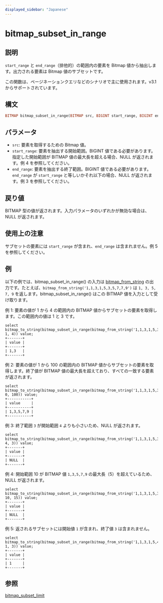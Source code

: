 ```yaml
---
displayed_sidebar: "Japanese"
---
```


# bitmap_subset_in_range

## 説明

`start_range` と `end_range`（排他的）の範囲内の要素を Bitmap 値から抽出します。出力される要素は Bitmap 値のサブセットです。

この関数は、ページネーションクエリなどのシナリオで主に使用されます。v3.1 からサポートされています。

## 構文

```Haskell
BITMAP bitmap_subset_in_range(BITMAP src, BIGINT start_range, BIGINT end_range)
```

## パラメータ

- `src`: 要素を取得するための Bitmap 値。
- `start_range`: 要素を抽出する開始範囲。BIGINT 値である必要があります。指定した開始範囲が BITMAP 値の最大長を超える場合、NULL が返されます。例 4 を参照してください。
- `end_range`: 要素を抽出する終了範囲。BIGINT 値である必要があります。`end_range` が `start_range` と等しいかそれ以下の場合、NULL が返されます。例 3 を参照してください。

## 戻り値

BITMAP 型の値が返されます。入力パラメータのいずれかが無効な場合は、NULL が返されます。

## 使用上の注意

サブセットの要素には `start_range` が含まれ、`end_range` は含まれません。例 5 を参照してください。

## 例

以下の例では、bitmap_subset_in_range() の入力は [bitmap_from_string](./bitmap_from_string.md) の出力です。たとえば、`bitmap_from_string('1,1,3,1,5,3,5,7,7,9')` は `1, 3, 5, 7, 9` を返します。bitmap_subset_in_range() はこの BITMAP 値を入力として受け取ります。

例 1: 要素の値が 1 から 4 の範囲内の BITMAP 値からサブセットの要素を取得します。この範囲内の値は 1 と 3 です。

```Plaintext
select bitmap_to_string(bitmap_subset_in_range(bitmap_from_string('1,1,3,1,5,3,5,7,7,9'), 1, 4)) value;
+-------+
| value |
+-------+
| 1,3   |
+-------+
```

例 2: 要素の値が 1 から 100 の範囲内の BITMAP 値からサブセットの要素を取得します。終了値が BITMAP 値の最大長を超えており、すべての一致する要素が返されます。

```Plaintext
select bitmap_to_string(bitmap_subset_in_range(bitmap_from_string('1,1,3,1,5,3,5,7,7,9'), 0, 100)) value;
+-----------+
| value     |
+-----------+
| 1,3,5,7,9 |
+-----------+
```

例 3: 終了範囲 `3` が開始範囲 `4` よりも小さいため、NULL が返されます。

```Plaintext
select bitmap_to_string(bitmap_subset_in_range(bitmap_from_string('1,1,3,1,5,3,5,7,7,9'), 4, 3)) value;
+-------+
| value |
+-------+
| NULL  |
+-------+
```

例 4: 開始範囲 10 が BITMAP 値 `1,3,5,7,9` の最大長（5）を超えているため、NULL が返されます。

```Plain
select bitmap_to_string(bitmap_subset_in_range(bitmap_from_string('1,1,3,1,5,3,5,7,7,9'), 10, 15)) value;
+-------+
| value |
+-------+
| NULL  |
+-------+
```

例 5: 返されるサブセットには開始値 `1` が含まれ、終了値 `3` は含まれません。

```plaintext
select bitmap_to_string(bitmap_subset_in_range(bitmap_from_string('1,1,3,1,5,4,5,6,7,9'), 1, 3)) value;
+-------+
| value |
+-------+
| 1     |
+-------+
```

## 参照

[bitmap_subset_limit](./bitmap_subset_limit.md)
